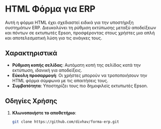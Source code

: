 # HTML Φόρμα για ERP

Αυτή η φόρμα HTML έχει σχεδιαστεί ειδικά για την υποστήριξη συστημάτων ERP. 
Διευκολύνει τη ρύθμιση εκτύπωσης μεταξύ αποδείξεων και πόντων σε εκτυπωτές Epson, 
προσφέροντας στους χρήστες μια απλή και αποτελεσματική λύση για τις ανάγκες τους.

## Χαρακτηριστικά
- **Ρύθμιση κοπής σελίδας**: Αυτόματη κοπή της σελίδας κατά την εκτύπωση, ιδανική για αποδείξεις.
- **Εύκολη προσαρμογή**: Οι χρήστες μπορούν να τροποποιήσουν την HTML φόρμα σύμφωνα με τις απαιτήσεις τους.
- **Συμβατότητα**: Υποστηρίζει τους πιο δημοφιλείς εκτυπωτές Epson.

## Οδηγίες Χρήσης
1. **Κλωνοποιήστε το αποθετήριο**:
   ```bash
   git clone https://github.com/divhav/forma-erp.git
